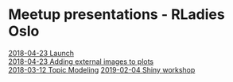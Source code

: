 # Meetup presentations - RLadies Oslo

[2018-04-23 Launch](https://github.com/rladies/meetup-presentations_oslo/tree/master/launch-oslo)  
[2018-04-23 Adding external images to plots](https://github.com/rladies/meetup-presentations_oslo/blob/master/2018-04-23-external-images-to-plots/Adding%20external%20images%20to%20plots.pdf)  
[2018-03-12 Topic Modeling](https://github.com/rladies/meetup-presentations_oslo/blob/master/topic_model/Rladies_TM_031218.pdf)
[2019-02-04 Shiny workshop](https://github.com/rladies/meetup-presentations_oslo/blob/master/shiny-workshop/presentation_2019-02-04.pdf)
